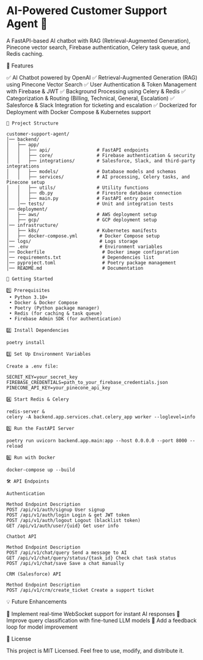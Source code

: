 # AI-Powered Customer Support Agent 🚀

A FastAPI-based AI chatbot with RAG (Retrieval-Augmented Generation), Pinecone vector search, Firebase authentication, Celery task queue, and Redis caching.

📌 Features

✅ AI Chatbot powered by OpenAI 
✅ Retrieval-Augmented Generation (RAG) using Pinecone Vector Search
✅ User Authentication & Token Management with Firebase & JWT
✅ Background Processing using Celery & Redis
✅ Categorization & Routing (Billing, Technical, General, Escalation)
✅ Salesforce & Slack Integration for ticketing and escalation
✅ Dockerized for Deployment with Docker Compose & Kubernetes support

```
📂 Project Structure

customer-support-agent/
│── backend/
│   ├── app/
│   │   ├── api/                 # FastAPI endpoints
│   │   ├── core/                # Firebase authentication & security
│   │   ├── integrations/        # Salesforce, Slack, and third-party integrations
│   │   ├── models/              # Database models and schemas
│   │   ├── services/            # AI processing, Celery tasks, and Pinecone setup
│   │   ├── utils/               # Utility functions
│   │   ├── db.py                # Firestore database connection
│   │   ├── main.py              # FastAPI entry point
│   │── tests/                   # Unit and integration tests
│── deployment/
│   ├── aws/                     # AWS deployment setup
│   ├── gcp/                     # GCP deployment setup
│── infrastructure/
│   ├── k8s/                     # Kubernetes manifests
│   ├── docker-compose.yml        # Docker Compose setup
│── logs/                         # Logs storage
│── .env                          # Environment variables
│── Dockerfile                     # Docker image configuration
│── requirements.txt               # Dependencies list
│── pyproject.toml                 # Poetry package management
│── README.md                      # Documentation
```

```
🚀 Getting Started

1️⃣ Prerequisites
 • Python 3.10+
 • Docker & Docker Compose
 • Poetry (Python package manager)
 • Redis (for caching & task queue)
 • Firebase Admin SDK (for authentication)

2️⃣ Install Dependencies

poetry install

3️⃣ Set Up Environment Variables

Create a .env file:

SECRET_KEY=your_secret_key
FIREBASE_CREDENTIALS=path_to_your_firebase_credentials.json
PINECONE_API_KEY=your_pinecone_api_key

4️⃣ Start Redis & Celery

redis-server &
celery -A backend.app.services.chat.celery_app worker --loglevel=info

5️⃣ Run the FastAPI Server

poetry run uvicorn backend.app.main:app --host 0.0.0.0 --port 8000 --reload

6️⃣ Run with Docker

docker-compose up --build
```

```
🛠 API Endpoints

Authentication

Method Endpoint Description
POST /api/v1/auth/signup User signup
POST /api/v1/auth/login Login & get JWT token
POST /api/v1/auth/logout Logout (blacklist token)
GET /api/v1/auth/user/{uid} Get user info

Chatbot API

Method Endpoint Description
POST /api/v1/chat/query Send a message to AI
GET /api/v1/chat/query/status/{task_id} Check chat task status
POST /api/v1/chat/save Save a chat manually

CRM (Salesforce) API

Method Endpoint Description
POST /api/v1/crm/create_ticket Create a support ticket
```

💡 Future Enhancements

🔹 Implement real-time WebSocket support for instant AI responses
🔹 Improve query classification with fine-tuned LLM models
🔹 Add a feedback loop for model improvement

📝 License

This project is MIT Licensed. Feel free to use, modify, and distribute it.

